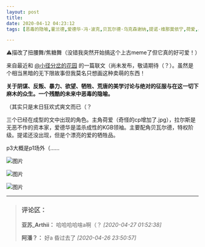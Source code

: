 ```yaml
---
layout: post
title: 
date: 2020-04-12 04:23:12
tags: [恶毒的隐喻,霍兰德,爱德华·冯·波克,贝瓦尔德·乌克森谢纳,提诺·维那莫依宁,荷爱,典芬,黑塔利亚,贝瓦尔德,荷哥]

---
```

⚠️描改了扭腰舞/焦糖舞（没错我突然开始搞这个上古meme了但它真的好可爱！）

来自最近和 [@小径分岔的花园](http://www.lofter.com/mentionredirect.do?blogId=2098116) 的一篇联文（尚未发布，敬请期待（？）。虽然是个相当黑暗的无下限故事但我莫名只想画这种卖萌的东西！

**关于阴谋、反叛、暴力、欲望、牺牲、荒唐的美学讨论与绝对的征服与在这一切下麻木的众生。一个残酷的未来中恶毒的隐喻。**

（其实只是末日狂欢式爽文而已（？

三个已经在成型的文中出现的角色。主角荷爱（奇怪的cp增加了.jpg），拉尔斯是无恶不作的资本家，爱德华是滥杀成性的KGB领袖。主要配角贝瓦尔德，特权阶级。提诺还没出现，但是个漂亮的爱的牺牲品。

p3大概是p1场外（……


![图片](./img/ang4SjhuSGNnSFpRRUw3S1FlcGdHVVcwS3JkSGZlREx4cTFobGw4QVRGTUx6bFVGYWJ1RXBRPT0.jpg)

![图片](./img/ang4SjhuSGNnSFpRRUw3S1FlcGdHWXhlWE9pZmZxVWd3SkxwRmFjU0hkYlFnVnVmQlBlZ3hBPT0.jpg)

![图片](./img/ang4SjhuSGNnSFo5S2JDa0xxTFJzVkhZRWIycTZLTXRFenJnRVRTdXlFS1YwbjI1aE1IYUxBPT0.jpg)


---
> ### 评论区：
>**亚苏_Arthii：** 哈哈哈哈啥a啊（？  *[2020-04-27 01:52:38]*
>
>**阿潘？：** 好a 昏过去了  *[2020-04-26 23:50:57]*
>
>